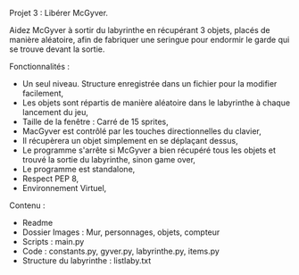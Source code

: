 Projet 3 : Libérer McGyver. 

Aidez McGyver à sortir du labyrinthe en récupérant 3 objets, placés de manière aléatoire, afin de fabriquer une seringue pour endormir le garde qui se trouve devant la sortie.

Fonctionnalités :

- Un seul niveau. Structure enregistrée dans un fichier pour la modifier facilement,
- Les objets sont répartis de manière aléatoire dans le labyrinthe à chaque lancement du jeu,
- Taille de la fenêtre : Carré de 15 sprites, 
- MacGyver est contrôlé par les touches directionnelles du clavier,
- Il récupèrera un objet simplement en se déplaçant dessus,
- Le programme s'arrête si McGyver a bien récupéré tous les objets et trouvé la sortie du labyrinthe, sinon game over, 
- Le programme est standalone,
- Respect PEP 8,
- Environnement Virtuel,

Contenu :

- Readme
- Dossier Images : Mur, personnages, objets, compteur
- Scripts : main.py
- Code : constants.py, gyver.py, labyrinthe.py, items.py 
- Structure du labyrinthe : listlaby.txt
